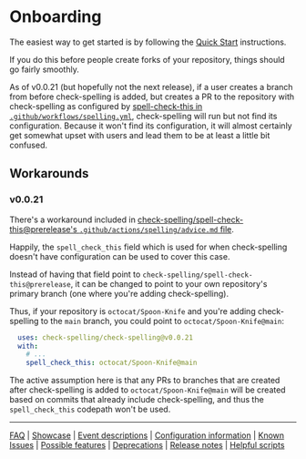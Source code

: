 # Onboarding

The easiest way to get started is by following the [Quick Start](Quick-Start.md) instructions.

If you do this before people create forks of your repository, things should go fairly smoothly.

As of v0.0.21 (but hopefully not the next release), if a user creates a branch from before check-spelling is added,
but creates a PR to the repository with check-spelling as configured by [spell-check-this in `.github/workflows/spelling.yml`](https://raw.githubusercontent.com/check-spelling/spell-check-this/6b83ae39834cdf4e64ffff2b8693afe0536c5823/.github/workflows/spelling.yml),
check-spelling will run but not find its configuration.
Because it won't find its configuration, it will almost certainly get somewhat upset with users and
lead them to be at least a little bit confused.

## Workarounds

### v0.0.21

There's a workaround included in [check-spelling/spell-check-this@prerelease's `.github/actions/spelling/advice.md` file](https://github.com/check-spelling/spell-check-this/blob/5bb7de8b0383d9ee98622264bd3c5cf04eb3af6e/.github/actions/spelling/advice.md?plain=1#L28-L29).

Happily, the `spell_check_this` field which is used for when check-spelling doesn't have configuration can be used to cover this case.

Instead of having that field point to `check-spelling/spell-check-this@prerelease`,
it can be changed to point to your own repository's primary branch (one where you're adding check-spelling).

Thus, if your repository is `octocat/Spoon-Knife` and you're adding check-spelling to the `main` branch, you could point to `octocat/Spoon-Knife@main`:

```yaml
  uses: check-spelling/check-spelling@v0.0.21 
  with:
    # ...
    spell_check_this: octocat/Spoon-Knife@main
```

The active assumption here is that any PRs to branches that are created after check-spelling is added to `octocat/Spoon-Knife@main` will be created based on commits that already include check-spelling, and thus the `spell_check_this` codepath won't be used.

---
[FAQ](FAQ.md) | [Showcase](Showcase.md) | [Event descriptions](Event-descriptions.md) | [Configuration information](Configuration-information.md) | [Known Issues](Known-Issues.md) | [Possible features](Possible-features.md) | [Deprecations](Deprecations.md) | [Release notes](Release-notes.md) | [Helpful scripts](Helpful-scripts.md)
